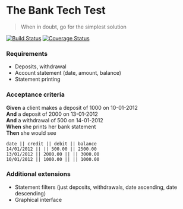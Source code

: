 # The Bank Tech Test

>When in doubt, go for the simplest solution

[![Build Status](https://travis-ci.org/innlouvate/bank_tech_test.svg?branch=master)](https://travis-ci.org/innlouvate/bank_tech_test)
[![Coverage Status](https://coveralls.io/repos/github/innlouvate/bank_tech_test/badge.svg?branch=master)](https://coveralls.io/github/innlouvate/bank_tech_test?branch=master)

### Requirements
* Deposits, withdrawal
* Account statement (date, amount, balance)
* Statement printing

### Acceptance criteria

**Given** a client makes a deposit of 1000 on 10-01-2012  
**And** a deposit of 2000 on 13-01-2012  
**And** a withdrawal of 500 on 14-01-2012  
**When** she prints her bank statement  
**Then** she would see  


```
date || credit || debit || balance
14/01/2012 || || 500.00 || 2500.00
13/01/2012 || 2000.00 || || 3000.00
10/01/2012 || 1000.00 || || 1000.00
```

### Additional extensions

* Statement filters (just deposits, withdrawals, date ascending, date descending)
* Graphical interface
